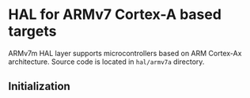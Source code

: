 # HAL for ARMv7 Cortex-A based targets

ARMv7m HAL layer supports microcontrollers based on ARM Cortex-Ax architecture. Source code is located in `hal/armv7a` directory.

## Initialization